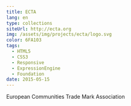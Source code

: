 ```yaml
---
title: ECTA
lang: en
type: collections
siteUrl: http://ecta.org
img: /assets/img/projects/ecta/logo.svg
color: 6FA103
tags:
  - HTML5
  - CSS3
  - Responsive
  - ExpressionEngine
  - Foundation
date: 2015-05-15
---
```


European Communities Trade Mark Association
